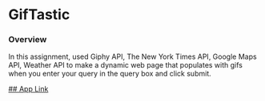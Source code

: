 # GifTastic

### Overview

In this assignment, used Giphy API, The New York Times API, Google Maps API, Weather API
to make a dynamic web page that populates with gifs when you enter your query
in the query box and click submit.

[## App Link](https://docvvk.github.io/GifTastic/)
